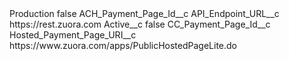 <?xml version="1.0" encoding="UTF-8"?>
<CustomMetadata xmlns="http://soap.sforce.com/2006/04/metadata" xmlns:xsi="http://www.w3.org/2001/XMLSchema-instance" xmlns:xsd="http://www.w3.org/2001/XMLSchema">
    <label>Production</label>
    <protected>false</protected>
    <values>
        <field>ACH_Payment_Page_Id__c</field>
        <value xsi:nil="true"/>
    </values>
    <values>
        <field>API_Endpoint_URL__c</field>
        <value xsi:type="xsd:string">https://rest.zuora.com</value>
    </values>
    <values>
        <field>Active__c</field>
        <value xsi:type="xsd:boolean">false</value>
    </values>
    <values>
        <field>CC_Payment_Page_Id__c</field>
        <value xsi:nil="true"/>
    </values>
    <values>
        <field>Hosted_Payment_Page_URI__c</field>
        <value xsi:type="xsd:string">https://www.zuora.com/apps/PublicHostedPageLite.do</value>
    </values>
</CustomMetadata>
